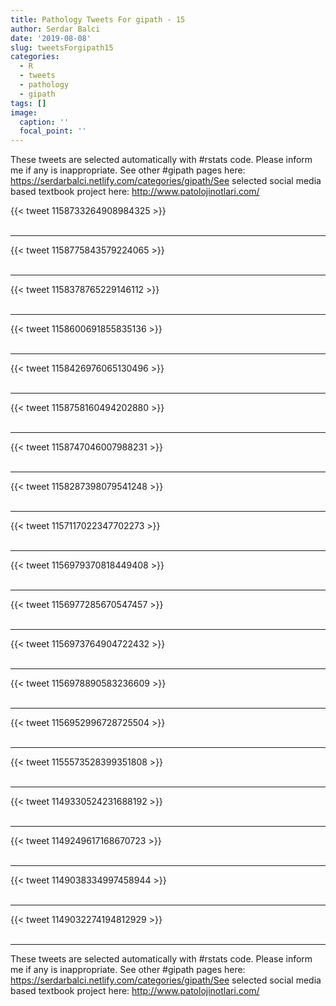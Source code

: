 ```yaml
---
title: Pathology Tweets For gipath - 15
author: Serdar Balci
date: '2019-08-08'
slug: tweetsForgipath15
categories:
  - R
  - tweets
  - pathology
  - gipath
tags: []
image:
  caption: ''
  focal_point: ''
---
```



These tweets are selected automatically with #rstats code. Please inform me if any is inappropriate.
See other #gipath pages here: https://serdarbalci.netlify.com/categories/gipath/See selected social media based textbook project here: http://www.patolojinotlari.com/

{{< tweet 1158733264908984325 >}}
<br>
<br>
<hr>
{{< tweet 1158775843579224065 >}}
<br>
<br>
<hr>
{{< tweet 1158378765229146112 >}}
<br>
<br>
<hr>
{{< tweet 1158600691855835136 >}}
<br>
<br>
<hr>
{{< tweet 1158426976065130496 >}}
<br>
<br>
<hr>
{{< tweet 1158758160494202880 >}}
<br>
<br>
<hr>
{{< tweet 1158747046007988231 >}}
<br>
<br>
<hr>
{{< tweet 1158287398079541248 >}}
<br>
<br>
<hr>
{{< tweet 1157117022347702273 >}}
<br>
<br>
<hr>
{{< tweet 1156979370818449408 >}}
<br>
<br>
<hr>
{{< tweet 1156977285670547457 >}}
<br>
<br>
<hr>
{{< tweet 1156973764904722432 >}}
<br>
<br>
<hr>
{{< tweet 1156978890583236609 >}}
<br>
<br>
<hr>
{{< tweet 1156952996728725504 >}}
<br>
<br>
<hr>
{{< tweet 1155573528399351808 >}}
<br>
<br>
<hr>
{{< tweet 1149330524231688192 >}}
<br>
<br>
<hr>
{{< tweet 1149249617168670723 >}}
<br>
<br>
<hr>
{{< tweet 1149038334997458944 >}}
<br>
<br>
<hr>
{{< tweet 1149032274194812929 >}}
<br>
<br>
<hr>


These tweets are selected automatically with #rstats code. Please inform me if any is inappropriate.
See other #gipath pages here: https://serdarbalci.netlify.com/categories/gipath/See selected social media based textbook project here: http://www.patolojinotlari.com/

